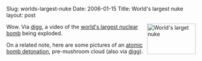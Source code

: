 Slug: worlds-largest-nuke
Date: 2006-01-15
Title: World's largest nuke
layout: post

<img align="right" alt="World&#39;s larget nuke" height="81" hspace="5" id="image2248" src="https://redmonk.net/mt/mt-static/uploads/2006/01/nuke.thumbnail.png" width="128" />Wow. Via <a href="http://digg.com/movies/Video_of_the_most_powerful_bomb_ever_constructed_by_mankind">digg</a>, a video of the <a href="http://video.google.com/videoplay?docid=2046393742348211186">world&#39;s largest nuclear bomb</a>
being exploded.

On a related note, here are some pictures of an <a href="http://www.nevadasurveyor.com/atomicbomb/">atomic bomb detonation</a>, pre-mushroom cloud (also via <a href="http://digg.com/science/Photos_of_an_Atomic_Blast_taken_at_1_1000%2C000%2C000_of-a-second">digg</a>).
